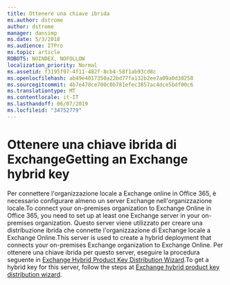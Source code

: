 ```yaml
---
title: Ottenere una chiave ibrida
ms.author: dstrome
author: dstrome
manager: dansimp
ms.date: 5/3/2018
ms.audience: ITPro
ms.topic: article
ROBOTS: NOINDEX, NOFOLLOW
localization_priority: Normal
ms.assetid: f3195f97-4f11-482f-8cb4-58f1ab93cd8c
ms.openlocfilehash: ab49e4017350a22bd77fa132b2ee7a09a0d38258
ms.sourcegitcommit: 4b7e478ce700c0b781efec3857ac4dce5bdf00c6
ms.translationtype: MT
ms.contentlocale: it-IT
ms.lasthandoff: 06/07/2019
ms.locfileid: "34752779"
---
```

# <a name="getting-an-exchange-hybrid-key"></a><span data-ttu-id="78a99-102">Ottenere una chiave ibrida di Exchange</span><span class="sxs-lookup"><span data-stu-id="78a99-102">Getting an Exchange hybrid key</span></span>

<span data-ttu-id="78a99-103">Per connettere l'organizzazione locale a Exchange online in Office 365, è necessario configurare almeno un server Exchange nell'organizzazione locale.</span><span class="sxs-lookup"><span data-stu-id="78a99-103">To connect your on-premises organization to Exchange Online in Office 365, you need to set up at least one Exchange server in your on-premises organization.</span></span> <span data-ttu-id="78a99-104">Questo server viene utilizzato per creare una distribuzione ibrida che connette l'organizzazione di Exchange locale a Exchange Online.</span><span class="sxs-lookup"><span data-stu-id="78a99-104">This server is used to create a hybrid deployment that connects your on-premises Exchange organization to Exchange Online.</span></span> <span data-ttu-id="78a99-105">Per ottenere una chiave ibrida per questo server, eseguire la procedura seguente in [Exchange Hybrid Product Key Distribution Wizard](http://aka.ms/hybridkey).</span><span class="sxs-lookup"><span data-stu-id="78a99-105">To get a hybrid key for this server, follow the steps at [Exchange hybrid product key distribution wizard](http://aka.ms/hybridkey).</span></span>
  

